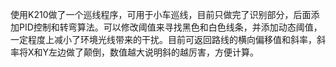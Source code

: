 使用K210做了一个巡线程序，可用于小车巡线，目前只做完了识别部分，后面添加PID控制和转弯算法。可以修改阈值来寻找黑色和白色线条，并添加动态阈值，一定程度上减小了环境光线带来的干扰。目前可返回路线的横向偏移值和斜率，斜率将X和Y左边做了颠倒，数值越大说明斜的越厉害，方便计算。
